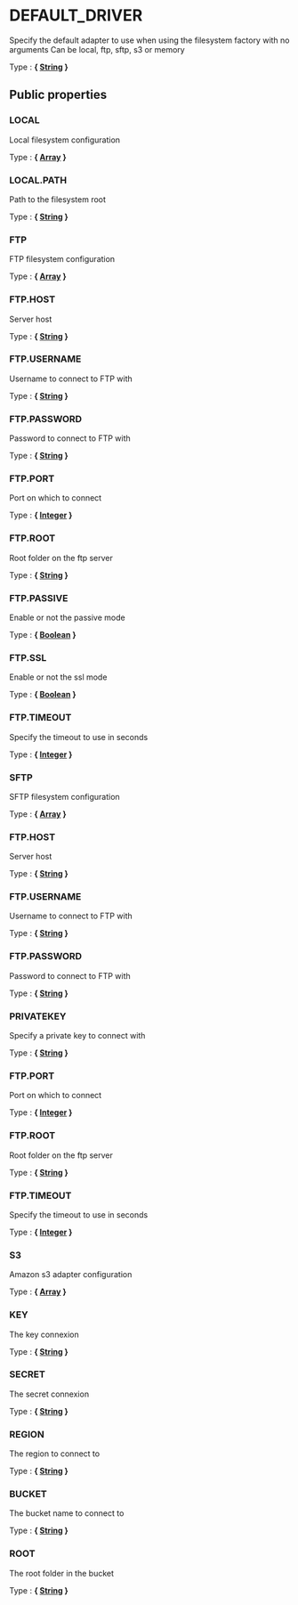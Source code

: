 # DEFAULT_DRIVER

Specify the default adapter to use when using the filesystem factory with no arguments
Can be local, ftp, sftp, s3 or memory

Type : **{ [String](http://php.net/manual/en/language.types.string.php) }**



## Public properties


### LOCAL

Local filesystem configuration

Type : **{ [Array](http://php.net/manual/en/language.types.array.php) }**


### LOCAL.PATH

Path to the filesystem root

Type : **{ [String](http://php.net/manual/en/language.types.string.php) }**


### FTP

FTP filesystem configuration

Type : **{ [Array](http://php.net/manual/en/language.types.array.php) }**


### FTP.HOST

Server host

Type : **{ [String](http://php.net/manual/en/language.types.string.php) }**


### FTP.USERNAME

Username to connect to FTP with

Type : **{ [String](http://php.net/manual/en/language.types.string.php) }**


### FTP.PASSWORD

Password to connect to FTP with

Type : **{ [String](http://php.net/manual/en/language.types.string.php) }**


### FTP.PORT

Port on which to connect

Type : **{ [Integer](http://php.net/manual/en/language.types.integer.php) }**


### FTP.ROOT

Root folder on the ftp server

Type : **{ [String](http://php.net/manual/en/language.types.string.php) }**


### FTP.PASSIVE

Enable or not the passive mode

Type : **{ [Boolean](http://php.net/manual/en/language.types.boolean.php) }**


### FTP.SSL

Enable or not the ssl mode

Type : **{ [Boolean](http://php.net/manual/en/language.types.boolean.php) }**


### FTP.TIMEOUT

Specify the timeout to use in seconds

Type : **{ [Integer](http://php.net/manual/en/language.types.integer.php) }**


### SFTP

SFTP filesystem configuration

Type : **{ [Array](http://php.net/manual/en/language.types.array.php) }**


### FTP.HOST

Server host

Type : **{ [String](http://php.net/manual/en/language.types.string.php) }**


### FTP.USERNAME

Username to connect to FTP with

Type : **{ [String](http://php.net/manual/en/language.types.string.php) }**


### FTP.PASSWORD

Password to connect to FTP with

Type : **{ [String](http://php.net/manual/en/language.types.string.php) }**


### PRIVATEKEY

Specify a private key to connect with

Type : **{ [String](http://php.net/manual/en/language.types.string.php) }**


### FTP.PORT

Port on which to connect

Type : **{ [Integer](http://php.net/manual/en/language.types.integer.php) }**


### FTP.ROOT

Root folder on the ftp server

Type : **{ [String](http://php.net/manual/en/language.types.string.php) }**


### FTP.TIMEOUT

Specify the timeout to use in seconds

Type : **{ [Integer](http://php.net/manual/en/language.types.integer.php) }**


### S3

Amazon s3 adapter configuration

Type : **{ [Array](http://php.net/manual/en/language.types.array.php) }**


### KEY

The key connexion

Type : **{ [String](http://php.net/manual/en/language.types.string.php) }**


### SECRET

The secret connexion

Type : **{ [String](http://php.net/manual/en/language.types.string.php) }**


### REGION

The region to connect to

Type : **{ [String](http://php.net/manual/en/language.types.string.php) }**


### BUCKET

The bucket name to connect to

Type : **{ [String](http://php.net/manual/en/language.types.string.php) }**


### ROOT

The root folder in the bucket

Type : **{ [String](http://php.net/manual/en/language.types.string.php) }**